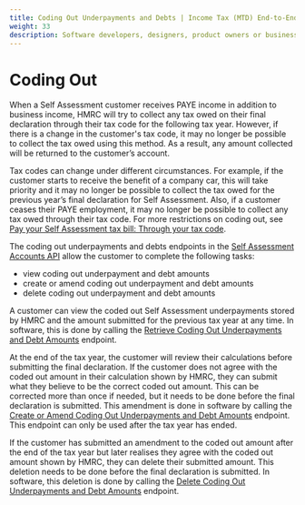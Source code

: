 ```yaml
---
title: Coding Out Underpayments and Debts | Income Tax (MTD) End-to-End Service Guide
weight: 33
description: Software developers, designers, product owners or business analysts. Integrate your software with the Income Tax API for Making Tax Digital.
---
```


<!--- Section owner: MTD Programme --->

# Coding Out

When a Self Assessment customer receives PAYE income in addition to business income, HMRC will try to collect any tax owed on their final declaration through their tax code for the following tax year. However, if there is a change in the customer's tax code, it may no longer be possible to collect the tax owed using this method. As a result, any amount collected will be returned to the customer’s account.

Tax codes can change under different circumstances. For example, if the customer starts to receive the benefit of a company car, this will take priority and it may no longer be possible to collect the tax owed for the previous year’s final declaration for Self Assessment. Also, if a customer ceases their PAYE employment, it may no longer be possible to collect any tax owed through their tax code. For more restrictions on coding out, see [Pay your Self Assessment tax bill: Through your tax code](https://www.gov.uk/pay-self-assessment-tax-bill/through-your-tax-code).

The coding out underpayments and debts endpoints in the [Self Assessment Accounts API](/api-documentation/docs/api/service/self-assessment-accounts-api/) allow the customer to complete the following tasks: 

- view coding out underpayment and debt amounts
- create or amend coding out underpayment and debt amounts
- delete coding out underpayment and debt amounts

A customer can view the coded out Self Assessment underpayments stored by HMRC and the amount submitted for the previous tax year at any time. In software, this is done by calling the [Retrieve Coding Out Underpayments and Debt Amounts](/api-documentation/docs/api/service/self-assessment-accounts-api/2.0/oas/page#tag/Coding-Out-Underpayments-and-Debts/paths/~1accounts~1self-assessment~1%7Bnino%7D~1%7BtaxYear%7D~1collection~1tax-code/get) endpoint.

At the end of the tax year, the customer will review their calculations before submitting the final declaration. If the customer does not agree with the coded out amount in their calculation shown by HMRC, they can submit what they believe to be the correct coded out amount. This can be corrected more than once if needed, but it  needs to be done before the final declaration is submitted. This amendment is done in software by calling the [Create or Amend Coding Out Underpayments and Debt Amounts](/api-documentation/docs/api/service/self-assessment-accounts-api/2.0/oas/page#tag/Coding-Out-Underpayments-and-Debts/paths/~1accounts~1self-assessment~1%7Bnino%7D~1%7BtaxYear%7D~1collection~1tax-code/put) endpoint. This endpoint can only be used after the tax year has ended.

If the customer has submitted an amendment to the coded out amount after the end of the tax year but later realises they agree with the coded out amount shown by HMRC, they can delete their submitted amount. This deletion needs to be done before the final declaration is submitted. In software, this deletion is done by calling the [Delete Coding Out Underpayments and Debt Amounts](/api-documentation/docs/api/service/self-assessment-accounts-api/2.0/oas/page#tag/Coding-Out-Underpayments-and-Debts/paths/~1accounts~1self-assessment~1%7Bnino%7D~1%7BtaxYear%7D~1collection~1tax-code/delete) endpoint.

